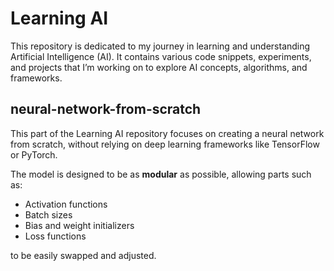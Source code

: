 # Learning AI
This repository is dedicated to my journey in learning and understanding Artificial Intelligence (AI). It contains various code snippets, experiments, and projects that I’m working on to explore AI concepts, algorithms, and frameworks.

## neural-network-from-scratch
This part of the Learning AI repository focuses on creating a neural network from scratch, without relying on deep learning frameworks like TensorFlow or PyTorch.

The model is designed to be as **modular** as possible, allowing parts such as:
- Activation functions
- Batch sizes
- Bias and weight initializers
- Loss functions

to be easily swapped and adjusted.
